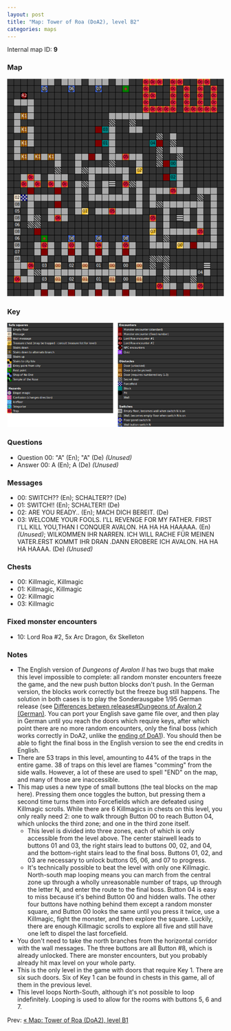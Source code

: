 ```yaml
---
layout: post
title: "Map: Tower of Roa (DoA2), level B2"
categories: maps
---
```


Internal map ID: __9__

### Map

![Dungeons of Avalon II, tower level B2 map](../images/doa2-b2.png "Tower level B2 map")

### Key

![Dungeons of Avalon II, map key](../images/doa2-key.png "Map key")

### Questions

* Question 00: "A" (En); "A" (De) _(Unused)_
* Answer 00: A (En); A (De) _(Unused)_

### Messages

* 00: SWITCH?? (En);
  SCHALTER?? (De)
* 01: SWITCH!! (En);
  SCHALTER!! (De)
* 02: ARE YOU READY.. (En);
  MACH DICH BEREIT. (De)
* 03: WELCOME YOUR FOOLS. I'LL REVENGE FOR MY FATHER. FIRST I'LL KILL YOU,THAN I CONQUER AVALON. HA HA HA HAAAAA. (En) _(Unused)_;
  WILKOMMEN IHR NARREN. ICH WILL RACHE F&Uuml;R MEINEN VATER.ERST KOMMT IHR DRAN .DANN EROBERE ICH AVALON. HA HA HA HAAAA. (De) _(Unused)_

### Chests

* 00: Killmagic, Killmagic
* 01: Killmagic, Killmagic
* 02: Killmagic
* 03: Killmagic

### Fixed monster encounters

* 10: Lord Roa #2, 5x Arc Dragon, 6x Skelleton

### Notes

* The English version of _Dungeons of Avalon II_ has two bugs that make this
  level impossible to complete: all random monster encounters freeze the game,
  and the new push button blocks don't push. In the German version, the blocks
  work correctly but the freeze bug still happens. The solution in both cases
  is to play the Sonderausgabe 1/95 German release (see
  [Differences betwen releases#Dungeons of Avalon 2 (German)](../history/version-differences.html#dungeons-of-avalon-2-german). You can port your English save
  game file over, and then play in German until you reach the doors which
  require keys, after which point there are no more random encounters, only
  the final boss (which works correctly in DoA2, unlike the
  [ending of DoA1](../secrets/doa1-ending.html)). You should then be able to
  fight the final boss in the English version to see the end credits in English.
* There are 53 traps in this level, amounting to 44% of the traps in the
  entire game. 38 of traps on this level are flames "comming" from the side
  walls. However, a lot of these are used to spell "END" on the map, and many
  of those are inaccessible.
* This map uses a new type of small buttons (the teal blocks on the map here).
  Pressing them once toggles the button, but pressing them a second time turns
  them into Forcefields which are defeated using Killmagic scrolls. While there
  are 6 Killmagics in chests on this level, you only really need 2: one to
  walk through Button 00 to reach Button 04, which unlocks the third zone;
  and one in the third zone itself.
  * This level is divided into three zones, each of which is only accessible
    from the level above. The center stairwell leads to buttons 01 and 03, the
    right stairs lead to buttons 00, 02, and 04, and the bottom-right stairs
    lead to the final boss. Buttons 01, 02, and 03 are necessary to unlock
    buttons 05, 06, and 07 to progress.
  * It's technically possible to beat the level with only one Killmagic.
    North-south map looping means you can march from the central zone up
    through a wholly unreasonable number of traps, up through the letter
    N, and enter the route to the final boss. Button 04 is easy to miss
    because it's behind Button 00 and hidden walls. The other four buttons
    have nothing behind them except a random monster square, and Button 00
    looks the same until you press it twice, use a Killmagic, fight the
    monster, and then explore the square. Luckily, there are enough
    Killmagic scrolls to explore all five and still have one left to
    dispel the last forcefield.
* You don't need to take the north branches from the horizontal corridor with
  the wall messages. The three buttons are all Button #8, which is already
  unlocked. There are monster encounters, but you probably already hit max
  level on your whole party.
* This is the only level in the game with doors that require Key 1. There are
  six such doors. Six of Key 1 can be found in chests in this game, all of them
  in the previous level.
* This level loops North-South, although it's not possible to loop indefinitely.
  Looping is used to allow for the rooms with buttons 5, 6 and 7.

Prev: [&laquo; Map: Tower of Roa (DoA2), level B1](doa2-tower-b1.html)
